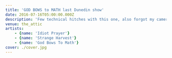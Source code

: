 ```yaml
---
title: 'GOD BOWS to MATH last Dunedin show'
date: 2016-07-16T05:00:00.000Z
description: 'Few technical hitches with this one, also forgot my camera. Quality suffers.'
venue: the_attic
artists:
    - {name: 'Idiot Prayer'}
    - {name: 'Strange Harvest'}
    - {name: 'God Bows To Math'}
cover: ./cover.jpg
---
```


